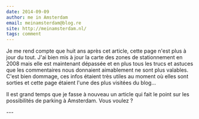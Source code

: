 ```yaml
---
date: 2014-09-09
author: me in Amsterdam
email: meinamsterdam@blog.re
site: http://meinamsterdam.nl/
tags: comment
---
```


<p>Je me rend compte que huit ans après cet article, cette page n'est plus à jour du tout. J'ai bien mis à jour la carte des zones de stationnement en 2008 mais elle est maintenant dépassée et en plus tous les trucs et astuces que les commentaires nous donnaient aimablement ne sont plus valables. C'est bien dommage, ces infos étaient très utiles au moment où elles sont sorties et cette page étaient l'une des plus visitées du blog... </p>
<p>Il est grand temps que je fasse à nouveau un article qui fait le point sur les possibilités de parking à Amsterdam. Vous voulez ?</p>
---
